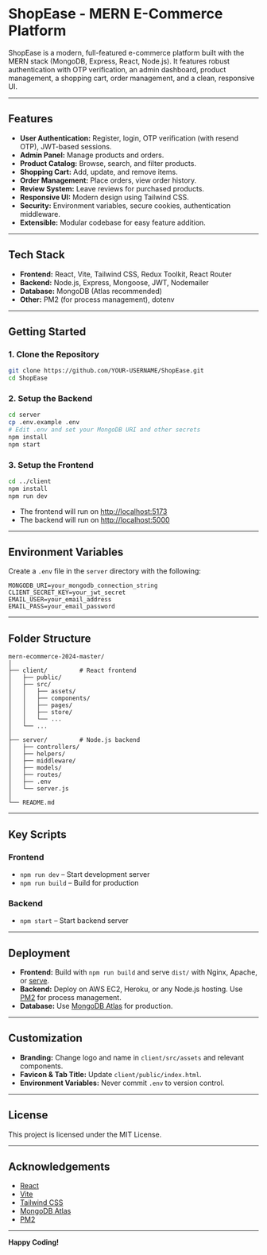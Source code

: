 # ShopEase - MERN E-Commerce Platform

ShopEase is a modern, full-featured e-commerce platform built with the MERN stack (MongoDB, Express, React, Node.js). It features robust authentication with OTP verification, an admin dashboard, product management, a shopping cart, order management, and a clean, responsive UI.

---

## Features

- **User Authentication:** Register, login, OTP verification (with resend OTP), JWT-based sessions.
- **Admin Panel:** Manage products and orders.
- **Product Catalog:** Browse, search, and filter products.
- **Shopping Cart:** Add, update, and remove items.
- **Order Management:** Place orders, view order history.
- **Review System:** Leave reviews for purchased products.
- **Responsive UI:** Modern design using Tailwind CSS.
- **Security:** Environment variables, secure cookies, authentication middleware.
- **Extensible:** Modular codebase for easy feature addition.

---

## Tech Stack

- **Frontend:** React, Vite, Tailwind CSS, Redux Toolkit, React Router
- **Backend:** Node.js, Express, Mongoose, JWT, Nodemailer
- **Database:** MongoDB (Atlas recommended)
- **Other:** PM2 (for process management), dotenv

---

## Getting Started

### 1. Clone the Repository

```sh
git clone https://github.com/YOUR-USERNAME/ShopEase.git
cd ShopEase
```

### 2. Setup the Backend

```sh
cd server
cp .env.example .env
# Edit .env and set your MongoDB URI and other secrets
npm install
npm start
```

### 3. Setup the Frontend

```sh
cd ../client
npm install
npm run dev
```

- The frontend will run on [http://localhost:5173](http://localhost:5173)
- The backend will run on [http://localhost:5000](http://localhost:5000)

---

## Environment Variables

Create a `.env` file in the `server` directory with the following:

```
MONGODB_URI=your_mongodb_connection_string
CLIENT_SECRET_KEY=your_jwt_secret
EMAIL_USER=your_email_address
EMAIL_PASS=your_email_password
```

---

## Folder Structure

```
mern-ecommerce-2024-master/
│
├── client/         # React frontend
│   ├── public/
│   ├── src/
│   │   ├── assets/
│   │   ├── components/
│   │   ├── pages/
│   │   ├── store/
│   │   └── ...
│   └── ...
│
├── server/         # Node.js backend
│   ├── controllers/
│   ├── helpers/
│   ├── middleware/
│   ├── models/
│   ├── routes/
│   ├── .env
│   └── server.js
│
└── README.md
```

---

## Key Scripts

### Frontend

- `npm run dev` – Start development server
- `npm run build` – Build for production

### Backend

- `npm start` – Start backend server

---

## Deployment

- **Frontend:** Build with `npm run build` and serve `dist/` with Nginx, Apache, or [serve](https://www.npmjs.com/package/serve).
- **Backend:** Deploy on AWS EC2, Heroku, or any Node.js hosting. Use [PM2](https://pm2.keymetrics.io/) for process management.
- **Database:** Use [MongoDB Atlas](https://www.mongodb.com/cloud/atlas) for production.

---

## Customization

- **Branding:** Change logo and name in `client/src/assets` and relevant components.
- **Favicon & Tab Title:** Update `client/public/index.html`.
- **Environment Variables:** Never commit `.env` to version control.

---

## License

This project is licensed under the MIT License.

---

## Acknowledgements

- [React](https://react.dev/)
- [Vite](https://vitejs.dev/)
- [Tailwind CSS](https://tailwindcss.com/)
- [MongoDB Atlas](https://www.mongodb.com/cloud/atlas)
- [PM2](https://pm2.keymetrics.io/)

---

**Happy Coding!**
